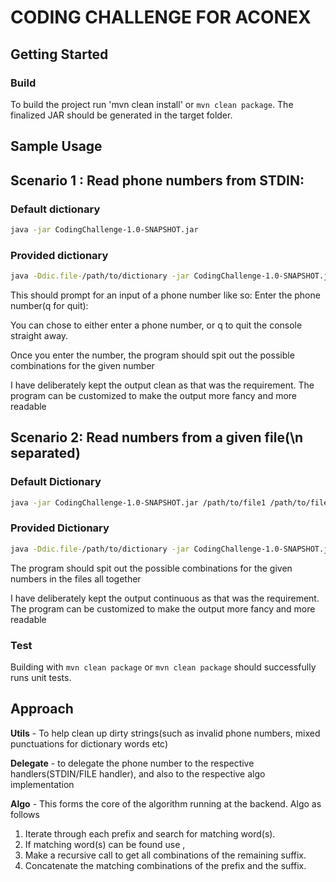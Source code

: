 # CODING CHALLENGE FOR ACONEX

## Getting Started

### Build

To build the project run 
'mvn clean install' or `mvn clean package`.
The finalized JAR should be generated in the target folder.

## Sample Usage


## Scenario 1 : Read phone numbers from STDIN:


### Default dictionary
```sh
java -jar CodingChallenge-1.0-SNAPSHOT.jar
```

### Provided dictionary
```sh
java -Ddic.file-/path/to/dictionary -jar CodingChallenge-1.0-SNAPSHOT.jar
```

This should prompt for an input of a phone number like so:
Enter the phone number(q for quit): 

You can chose to either enter a phone number, or q to quit the console straight away.

Once you enter the number, the program should spit out the possible combinations for the given number

I have deliberately kept the output clean as that was the requirement. The program can be customized to make the output more fancy and more readable

## Scenario 2: Read numbers from a given file(\n separated)

### Default Dictionary
```sh
java -jar CodingChallenge-1.0-SNAPSHOT.jar /path/to/file1 /path/to/file2 <and so on>
```

### Provided Dictionary
```sh
java -Ddic.file-/path/to/dictionary -jar CodingChallenge-1.0-SNAPSHOT.jar /path/to/file1 /path/to/file2 <and so on>
```

The program should spit out the possible combinations for the given numbers in the files all together

I have deliberately kept the output continuous as that was the requirement. The program can be customized to make the output more fancy and more readable

### Test

Building with `mvn clean package` or `mvn clean package` should successfully runs unit tests.
  
## Approach

**Utils** - To help clean up dirty strings(such as invalid phone numbers, mixed punctuations for dictionary words etc)

**Delegate** - to delegate the phone number to the respective handlers(STDIN/FILE handler), and also to the respective algo implementation

**Algo** - This forms the core of the algorithm running at the backend. Algo as follows
  1. Iterate through each prefix  and search for matching word(s).
  2. If matching word(s) can be found use ,
  3. Make a recursive call to get all combinations of the remaining suffix.
  4. Concatenate the matching combinations of the prefix and the suffix.

